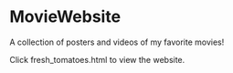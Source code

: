 # MovieWebsite

A collection of posters and videos of my favorite movies!

Click fresh_tomatoes.html to view the website.
